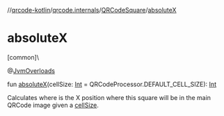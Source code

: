 //[qrcode-kotlin](../../../index.md)/[qrcode.internals](../index.md)/[QRCodeSquare](index.md)/[absoluteX](absolute-x.md)

# absoluteX

[common]\

@[JvmOverloads](https://kotlinlang.org/api/latest/jvm/stdlib/kotlin-stdlib/kotlin.jvm/-jvm-overloads/index.html)

fun [absoluteX](absolute-x.md)(cellSize: [Int](https://kotlinlang.org/api/latest/jvm/stdlib/kotlin-stdlib/kotlin/-int/index.html) = QRCodeProcessor.DEFAULT_CELL_SIZE): [Int](https://kotlinlang.org/api/latest/jvm/stdlib/kotlin-stdlib/kotlin/-int/index.html)

Calculates where is the X position where this square will be in the main QRCode image given a [cellSize](absolute-x.md).
